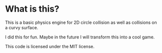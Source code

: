 # What is this?

This is a basic physics engine for 2D circle collision as well as collisions on a curvy surface.

I did this for fun. Maybe in the future I will transform this into a cool game.

This code is licensed under the MIT license.
